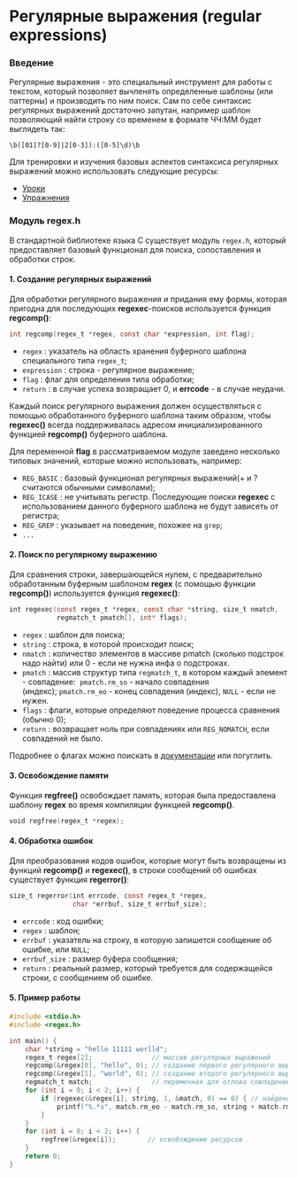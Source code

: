 # Регулярные выражения (regular expressions)

### Введение

Регулярные выражения - это специальный инструмент для работы с текстом, который позволяет вычленять определенные шаблоны (или паттерны) и производить по ним поиск. Сам по себе синтаксис регулярных выражений достаточно запутан, например шаблон позволяющий найти строку со временем в формате ЧЧ:ММ будет выглядеть так:
```
\b([01]?[0-9]|2[0-3]):([0-5]\d)\b
```
Для тренировки и изучения базовых аспектов синтаксиса регулярных выражений можно использовать следующие ресурсы:
-  [Уроки](https://regexone.com/)
-  [Упражнения](http://regextutorials.com/)

### Модуль regex.h

В стандартной библиотеке языка С существует модуль `regex.h`, который предоставляет базовый функционал для поиска, сопоставления и обработки строк. 

#### 1. Создание регулярных выражений

Для обработки регулярного выражения и придания ему формы, которая пригодна для последующих **regexec**-поисков используется функция **regcomp()**:

```c
int regcomp(regex_t *regex, const char *expression, int flag);
```
-  `regex`          : указатель на область хранения буферного шаблона специального типа                                  `regex_t`;
-  `expression` : строка - регулярное выражение;
-  `flag`            : флаг для определения типа обработки;
-  `return`        : в случае успеха возвращает 0, и **errcode** - в случае неудачи.

Каждый поиск регулярного выражения должен осуществляться с помощью обработанного буферного шаблона  таким образом, чтобы **regexec()** всегда поддерживалась адресом инициализированного функцией **regcomp()** буферного шаблона.   

Для переменной **flag** в рассматриваемом модуле заведено несколько типовых значений, которые можно использовать, например:
-  `REG_BASIC` : базовый функционал регулярных выражений(+ и ? считаются обычными                               символами);
-  `REG_ICASE` : не учитывать регистр. Последующие поиски **regexec** с использованием                                  данного буферного шаблона не будут зависеть от регистра;
-  `REG_GREP`   : указывает на поведение, похожее на `grep`;
-  `...`

#### 2. Поиск по регулярному выражению

Для сравнения строки, завершающейся нулем, с предварительно обработанным буферным шаблоном **regex** (с помощью функции **regcomp()**) используется функция **regexec()**:

```c
int regexec(const regex_t *regex, const char *string, size_t nmatch,
            regmatch_t pmatch[], int* flags);
```
-  `regex`    :  шаблон для поиска;
-  `string` :  строка, в которой происходит поиск;
-  `nmatch` :  количество элементов в массиве pmatch (сколько подстрок надо найти)  или 0 - если не нужна инфа о подстроках.
-  `pmatch` :  массив структур типа `regmatch_t`, в котором каждый элемент - совпадение:                         `pmatch.rm_so` - начало совпадения (индекс); `pmatch.rm_eo` - конец совпадения                      (индекс), `NULL` - если не нужен.
-  `flags`    :  флаги, которые определяют поведение процесса сравнения (обычно 0);
-  `return` :  возвращает ноль при совпадениях или `REG_NOMATCH`, если совпадений не                              было.

Подробнее о флагах можно поискать в [документации](https://www.opennet.ru/man.shtml?topic=regex&category=3&russian=0) или погуглить. 

#### 3. Освобождение памяти

Функция **regfree()** освобождает память, которая была предоставлена шаблону **regex** во время компиляции функцией **regcomp()**.

```c
void regfree(regex_t *regex);
```
#### 4. Обработка ошибок

Для преобразования кодов ошибок, которые могут быть возвращены из функций **regcomp()** и **regexec()**, в строки сообщений об ошибках существует функция **regerror()**:

```c
size_t regerror(int errcode, const regex_t *regex,
                char *errbuf, size_t errbuf_size);
```
-  `errcode`        :  код ошибки;
-  `regex`           :  шаблон;
-  `errbuf`          :  указатель на строку, в которую запишется сообщение об ошибке, или                                   `NULL`;  
-  `errbuf_size` :  размер буфера сообщения;
-  `return`          :  реальный размер, который требуется для содержащейся строки, с                                          сообщением об ошибке.

#### 5. Пример работы

```c
#include <stdio.h>
#include <regex.h>

int main() {
	char *string = "hello 11111 worlld";
	regex_t regex[2];               // массив регулярных выражений
	regcomp(&regex[0], "hello", 0); // создание первого регулярного выражения
	regcomp(&regex[1], "world", 0); // создание второго регулярного выражения
	regmatch_t match;               // переменная для отлова совпадений
	for (int i = 0; i < 2; i++) {
		if (regexec(&regex[i], string, 1, &match, 0) == 0) { // найдено совпадение
			printf("%.*s", match.rm_eo - match.rm_so, string + match.rm_so); 
		}
	}
	for (int i = 0; i < 2; i++) {
		regfree(&regex[i]);        // освобождение ресурсов
	}
	return 0;
}
```
